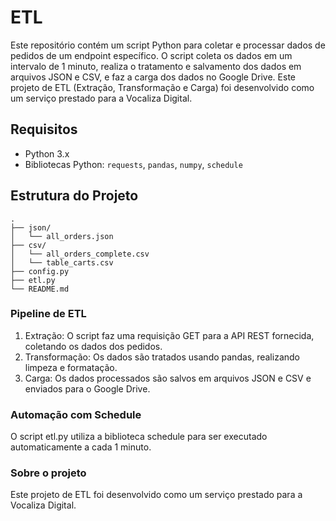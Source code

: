 # ETL

Este repositório contém um script Python para coletar e processar dados de pedidos de um endpoint específico. O script coleta os dados em um intervalo de 1 minuto, realiza o tratamento e salvamento dos dados em arquivos JSON e CSV, e faz a carga dos dados no Google Drive. Este projeto de ETL (Extração, Transformação e Carga) foi desenvolvido como um serviço prestado para a Vocaliza Digital.

## Requisitos

- Python 3.x
- Bibliotecas Python: `requests`, `pandas`, `numpy`, `schedule`

## Estrutura do Projeto

```plaintext
.
├── json/
│   └── all_orders.json
├── csv/
│   └── all_orders_complete.csv
│   └── table_carts.csv
├── config.py
├── etl.py
└── README.md
```

### Pipeline de ETL
1. Extração: O script faz uma requisição GET para a API REST fornecida, coletando os dados dos pedidos.
2. Transformação: Os dados são tratados usando pandas, realizando limpeza e formatação.
3. Carga: Os dados processados são salvos em arquivos JSON e CSV e enviados para o Google Drive.

### Automação com Schedule
O script etl.py utiliza a biblioteca schedule para ser executado automaticamente a cada 1 minuto.

### Sobre o projeto
Este projeto de ETL foi desenvolvido como um serviço prestado para a Vocaliza Digital.